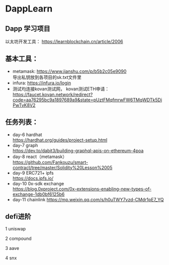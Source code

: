 # DappLearn
  ## Dapp 学习项目
 以太坊开发工具：  https://learnblockchain.cn/article/2006  
 
 ## 基本工具：   
  - metamask: https://www.jianshu.com/p/b5b2c05e9090  
  导出私钥放到各项目的sk.txt文件里  
  - infura: https://infura.io/login   
  - 测试均连接kovan测试网， kovan测试ETH申请：   
  https://faucet.kovan.network/redirect?code=aa76295bc9a1897689a9&state=pUztFMqfmrwFW6TMqWDTk5DiPwTvK8V2

 ##  任务列表：
  - day-6 hardhat         
     https://hardhat.org/guides/project-setup.html
  - day-7 graph      
         https://dev.to/dabit3/building-graphql-apis-on-ethereum-4poa
  - day-8 react（metamask）   
     https://github.com/Fankouzu/smart-contract/tree/master/Solidity%20Lesson%2005
  - day-9  ERC721+ ipfs    
    https://docs.ipfs.io/    
  - day-10 0x-sdk exchange  
   https://blog.0xproject.com/0x-extensions-enabling-new-types-of-exchange-1db0bf6125b6 
  - day-11 chainlink
  https://mp.weixin.qq.com/s/h0uTWY7vzd-CMdr1pE7_YQ
  
 
 ##  defi进阶
     
  1 uniswap  
  
  2 compound  
  
  3 aave  
  
  4 snx   
  
    